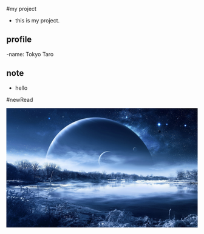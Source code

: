 #my project
- this is my project.

## profile
-name: Tokyo Taro

## note
- hello

#newRead

![背景](https://github.com/190161/190161_sample/blob/master/img_0%20.jpg)

